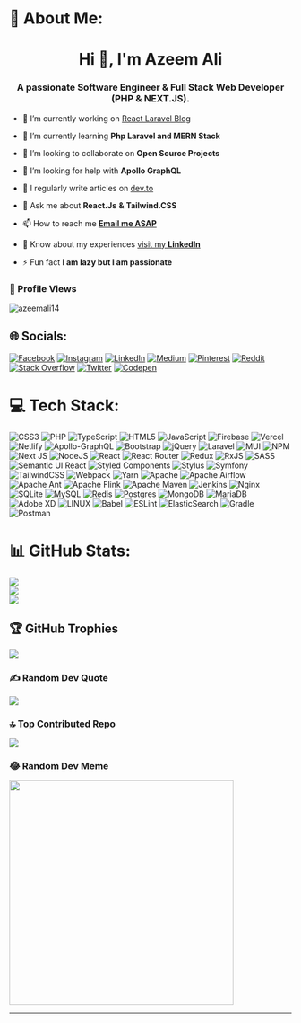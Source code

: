 # 💫 About Me:
<!--🔭 I’m currently working on PHP Laravel as Backend Developer<br>👯 I’m looking to collaborate on<br>🤝 I’m looking for help with<br>🌱 I’m currently learning<br>💬 Ask me about<br>⚡ Fun fact
<br><br> -->

<h1 align="center">Hi 👋, I'm Azeem Ali</h1>
<h3 align="center">A passionate Software Engineer & Full Stack Web Developer (PHP & NEXT.JS).</h3>

<!-- <p align="left"> <img src="https://komarev.com/ghpvc/?username=azeemali14&label=Profile%20views&color=0e75b6&style=flat" alt="azeemali14" /> </p>

<p align="left"> <a href="https://github.com/ryo-ma/github-profile-trophy"><img src="https://github-profile-trophy.vercel.app/?username=azeemali14" alt="azeemali14" /></a> </p> -->

<!-- <p align="left"> <a href="https://twitter.com/azeemali8" target="blank"><img src="https://img.shields.io/twitter/follow/azeemali8?logo=twitter&style=for-the-badge" alt="azeemali8" /></a> </p> -->

- 🔭 I’m currently working on [React Laravel Blog](https://github.com/AzeemAli14/React_blog)

- 🌱 I’m currently learning **Php Laravel and MERN Stack**

- 👯 I’m looking to collaborate on **Open Source Projects**

- 🤝 I’m looking for help with **Apollo GraphQL**

- 📝 I regularly write articles on [dev.to](dev.to)

- 💬 Ask me about **React.Js** **&** **Tailwind.CSS**

- 📫 How to reach me [**Email me ASAP**](mailto:azeemzaidi86@gmail.com)

- 📄 Know about my experiences [visit my **LinkedIn**](https://www.linkedin.com/in/azeem-ali-504a0a19b/)

- ⚡ Fun fact **I am lazy but I am passionate**

### :eyes: Profile Views
<!-- BLOG-POST-LIST:START -->
<!-- BLOG-POST-LIST:END -->
<p align="left"> <img src="https://komarev.com/ghpvc/?username=azeemali14&label=Profile%20views&color=0e75b6&style=flat" alt="azeemali14" /> </p>
<!-- [![](https://visitcount.itsvg.in/api?id=azeemali14&label=Profile%20Views&color=12&icon=5&pretty=true)]() -->

## 🌐 Socials:
[![Facebook](https://img.shields.io/badge/Facebook-%231877F2.svg?logo=Facebook&logoColor=white)](https://facebook.com/Azeem.Aleee) [![Instagram](https://img.shields.io/badge/Instagram-%23E4405F.svg?logo=Instagram&logoColor=white)](https://instagram.com/azeemzaidi86/) [![LinkedIn](https://img.shields.io/badge/LinkedIn-%230077B5.svg?logo=linkedin&logoColor=white)](https://linkedin.com/in/azeem-ali-504a0a19b/) [![Medium](https://img.shields.io/badge/Medium-12100E?logo=medium&logoColor=white)](https://medium.com/@azeemzaidi86) [![Pinterest](https://img.shields.io/badge/Pinterest-%23E60023.svg?logo=Pinterest&logoColor=white)](https://pinterest.com/azeemzaidi86/) [![Reddit](https://img.shields.io/badge/Reddit-%23FF4500.svg?logo=Reddit&logoColor=white)](https://reddit.com/user/WolverineTotal) [![Stack Overflow](https://img.shields.io/badge/-Stackoverflow-FE7A16?logo=stack-overflow&logoColor=white)](https://stackoverflow.com/users/6304402/azeem-ali) [![Twitter](https://img.shields.io/badge/Twitter-%231DA1F2.svg?logo=Twitter&logoColor=white)](https://twitter.com/azeemali8) [![Codepen](https://img.shields.io/badge/Codepen-000000?style=for-the-badge&logo=codepen&logoColor=white)](https://codepen.io/Azeem-Ali)

# 💻 Tech Stack:
![CSS3](https://img.shields.io/badge/css3-%231572B6.svg?style=flat&logo=css3&logoColor=white) ![PHP](https://img.shields.io/badge/php-%23777BB4.svg?style=flat&logo=php&logoColor=white) ![TypeScript](https://img.shields.io/badge/typescript-%23007ACC.svg?style=flat&logo=typescript&logoColor=white) ![HTML5](https://img.shields.io/badge/html5-%23E34F26.svg?style=flat&logo=html5&logoColor=white) ![JavaScript](https://img.shields.io/badge/javascript-%23323330.svg?style=flat&logo=javascript&logoColor=%23F7DF1E) ![Firebase](https://img.shields.io/badge/firebase-%23039BE5.svg?style=flat&logo=firebase) ![Vercel](https://img.shields.io/badge/vercel-%23000000.svg?style=flat&logo=vercel&logoColor=white) ![Netlify](https://img.shields.io/badge/netlify-%23000000.svg?style=flat&logo=netlify&logoColor=#00C7B7) ![Apollo-GraphQL](https://img.shields.io/badge/-ApolloGraphQL-311C87?style=flat&logo=apollo-graphql) ![Bootstrap](https://img.shields.io/badge/bootstrap-%23563D7C.svg?style=flat&logo=bootstrap&logoColor=white) ![jQuery](https://img.shields.io/badge/jquery-%230769AD.svg?style=flat&logo=jquery&logoColor=white) ![Laravel](https://img.shields.io/badge/laravel-%23FF2D20.svg?style=flat&logo=laravel&logoColor=white) ![MUI](https://img.shields.io/badge/MUI-%230081CB.svg?style=flat&logo=material-ui&logoColor=white) ![NPM](https://img.shields.io/badge/NPM-%23000000.svg?style=flat&logo=npm&logoColor=white) ![Next JS](https://img.shields.io/badge/Next-black?style=flat&logo=next.js&logoColor=white) ![NodeJS](https://img.shields.io/badge/node.js-6DA55F?style=flat&logo=node.js&logoColor=white) ![React](https://img.shields.io/badge/react-%2320232a.svg?style=flat&logo=react&logoColor=%2361DAFB) ![React Router](https://img.shields.io/badge/React_Router-CA4245?style=flat&logo=react-router&logoColor=white) ![Redux](https://img.shields.io/badge/redux-%23593d88.svg?style=flat&logo=redux&logoColor=white) ![RxJS](https://img.shields.io/badge/rxjs-%23B7178C.svg?style=flat&logo=reactivex&logoColor=white) ![SASS](https://img.shields.io/badge/SASS-hotpink.svg?style=flat&logo=SASS&logoColor=white) ![Semantic UI React](https://img.shields.io/badge/Semantic%20UI%20React-%2335BDB2.svg?style=flat&logo=SemanticUIReact&logoColor=white) ![Styled Components](https://img.shields.io/badge/styled--components-DB7093?style=flat&logo=styled-components&logoColor=white) ![Stylus](https://img.shields.io/badge/stylus-%23ff6347.svg?style=flat&logo=stylus&logoColor=white) ![Symfony](https://img.shields.io/badge/symfony-%23000000.svg?style=flat&logo=symfony&logoColor=white) ![TailwindCSS](https://img.shields.io/badge/tailwindcss-%2338B2AC.svg?style=flat&logo=tailwind-css&logoColor=white) ![Webpack](https://img.shields.io/badge/webpack-%238DD6F9.svg?style=flat&logo=webpack&logoColor=black) ![Yarn](https://img.shields.io/badge/yarn-%232C8EBB.svg?style=flat&logo=yarn&logoColor=white) ![Apache](https://img.shields.io/badge/apache-%23D42029.svg?style=flat&logo=apache&logoColor=white) ![Apache Airflow](https://img.shields.io/badge/Apache%20Airflow-017CEE?style=flat&logo=Apache%20Airflow&logoColor=white) ![Apache Ant](https://img.shields.io/badge/Apache%20Ant-A81C7D?style=flat&logo=Apache%20Ant&logoColor=white) ![Apache Flink](https://img.shields.io/badge/Apache%20Flink-E6526F?style=flat&logo=Apache%20Flink&logoColor=white) ![Apache Maven](https://img.shields.io/badge/Apache%20Maven-C71A36?style=flat&logo=Apache%20Maven&logoColor=white) ![Jenkins](https://img.shields.io/badge/jenkins-%232C5263.svg?style=flat&logo=jenkins&logoColor=white) ![Nginx](https://img.shields.io/badge/nginx-%23009639.svg?style=flat&logo=nginx&logoColor=white) ![SQLite](https://img.shields.io/badge/sqlite-%2307405e.svg?style=flat&logo=sqlite&logoColor=white) ![MySQL](https://img.shields.io/badge/mysql-%2300f.svg?style=flat&logo=mysql&logoColor=white) ![Redis](https://img.shields.io/badge/redis-%23DD0031.svg?style=flat&logo=redis&logoColor=white) ![Postgres](https://img.shields.io/badge/postgres-%23316192.svg?style=flat&logo=postgresql&logoColor=white) ![MongoDB](https://img.shields.io/badge/MongoDB-%234ea94b.svg?style=flat&logo=mongodb&logoColor=white) ![MariaDB](https://img.shields.io/badge/MariaDB-003545?style=flat&logo=mariadb&logoColor=white) ![Adobe XD](https://img.shields.io/badge/Adobe%20XD-470137?style=flat&logo=Adobe%20XD&logoColor=#FF61F6) ![LINUX](https://img.shields.io/badge/Linux-FCC624?style=flat&logo=linux&logoColor=black) ![Babel](https://img.shields.io/badge/Babel-F9DC3e?style=flat&logo=babel&logoColor=black) ![ESLint](https://img.shields.io/badge/ESLint-4B3263?style=flat&logo=eslint&logoColor=white) ![ElasticSearch](https://img.shields.io/badge/-ElasticSearch-005571?style=flat&logo=elasticsearch) ![Gradle](https://img.shields.io/badge/Gradle-02303A.svg?style=flat&logo=Gradle&logoColor=white) ![Postman](https://img.shields.io/badge/Postman-FF6C37?style=flat&logo=postman&logoColor=white)

<!--
![HTML5](https://img.shields.io/badge/html5-%23E34F26.svg?style=for-the-badge&logo=html5&logoColor=white) ![CSS3](https://img.shields.io/badge/css3-%231572B6.svg?style=for-the-badge&logo=css3&logoColor=white) ![Dart](https://img.shields.io/badge/dart-%230175C2.svg?style=for-the-badge&logo=dart&logoColor=white) ![GraphQL](https://img.shields.io/badge/-GraphQL-E10098?style=for-the-badge&logo=graphql&logoColor=white) ![Java](https://img.shields.io/badge/java-%23ED8B00.svg?style=for-the-badge&logo=java&logoColor=white) ![JavaScript](https://img.shields.io/badge/javascript-%23323330.svg?style=for-the-badge&logo=javascript&logoColor=%23F7DF1E) ![Kotlin](https://img.shields.io/badge/kotlin-%230095D5.svg?style=for-the-badge&logo=kotlin&logoColor=white) ![PHP](https://img.shields.io/badge/php-%23777BB4.svg?style=for-the-badge&logo=php&logoColor=white) ![TypeScript](https://img.shields.io/badge/typescript-%23007ACC.svg?style=for-the-badge&logo=typescript&logoColor=white) ![AWS](https://img.shields.io/badge/AWS-%23FF9900.svg?style=for-the-badge&logo=amazon-aws&logoColor=white) ![Firebase](https://img.shields.io/badge/firebase-%23039BE5.svg?style=for-the-badge&logo=firebase) ![Vercel](https://img.shields.io/badge/vercel-%23000000.svg?style=for-the-badge&logo=vercel&logoColor=white) ![Ant-Design](https://img.shields.io/badge/-AntDesign-%230170FE?style=for-the-badge&logo=ant-design&logoColor=white) ![Apollo-GraphQL](https://img.shields.io/badge/-ApolloGraphQL-311C87?style=for-the-badge&logo=apollo-graphql) ![Bootstrap](https://img.shields.io/badge/bootstrap-%23563D7C.svg?style=for-the-badge&logo=bootstrap&logoColor=white) ![Chakra](https://img.shields.io/badge/chakra-%234ED1C5.svg?style=for-the-badge&logo=chakraui&logoColor=white) ![Chart.js](https://img.shields.io/badge/chart.js-F5788D.svg?style=for-the-badge&logo=chart.js&logoColor=white) ![Express.js](https://img.shields.io/badge/express.js-%23404d59.svg?style=for-the-badge&logo=express&logoColor=%2361DAFB) ![Flutter](https://img.shields.io/badge/Flutter-%2302569B.svg?style=for-the-badge&logo=Flutter&logoColor=white) ![jQuery](https://img.shields.io/badge/jquery-%230769AD.svg?style=for-the-badge&logo=jquery&logoColor=white) ![JWT](https://img.shields.io/badge/JWT-black?style=for-the-badge&logo=JSON%20web%20tokens) ![MUI](https://img.shields.io/badge/MUI-%230081CB.svg?style=for-the-badge&logo=material-ui&logoColor=white) ![NPM](https://img.shields.io/badge/NPM-%23000000.svg?style=for-the-badge&logo=npm&logoColor=white) ![Next JS](https://img.shields.io/badge/Next-black?style=for-the-badge&logo=next.js&logoColor=white) ![NodeJS](https://img.shields.io/badge/node.js-6DA55F?style=for-the-badge&logo=node.js&logoColor=white) ![GitHub](https://img.shields.io/badge/GitHub-%23121011.svg?style=for-the-badge&logo=github&logoColor=white) ![ANDROID](https://img.shields.io/badge/android-%2320232a.svg?style=for-the-badge&logo=android&logoColor=%a4c639) ![React](https://img.shields.io/badge/react-%2320232a.svg?style=for-the-badge&logo=react&logoColor=%2361DAFB) ![React Native](https://img.shields.io/badge/react_native-%2320232a.svg?style=for-the-badge&logo=react&logoColor=%2361DAFB) ![React Router](https://img.shields.io/badge/React_Router-CA4245?style=for-the-badge&logo=react-router&logoColor=white) ![Redux](https://img.shields.io/badge/redux-%23593d88.svg?style=for-the-badge&logo=redux&logoColor=white) ![SASS](https://img.shields.io/badge/SASS-hotpink.svg?style=for-the-badge&logo=SASS&logoColor=white) ![Semantic UI React](https://img.shields.io/badge/Semantic%20UI%20React-%2335BDB2.svg?style=for-the-badge&logo=SemanticUIReact&logoColor=white) ![Styled Components](https://img.shields.io/badge/styled--components-DB7093?style=for-the-badge&logo=styled-components&logoColor=white) ![Strapi](https://img.shields.io/badge/strapi-%232E7EEA.svg?style=for-the-badge&logo=strapi&logoColor=white) ![TailwindCSS](https://img.shields.io/badge/tailwindcss-%2338B2AC.svg?style=for-the-badge&logo=tailwind-css&logoColor=white) ![Yarn](https://img.shields.io/badge/yarn-%232C8EBB.svg?style=for-the-badge&logo=yarn&logoColor=white) ![Xamarin](https://img.shields.io/badge/Xamarin-3199DC?style=for-the-badge&logo=xamarin&logoColor=white) ![Webpack](https://img.shields.io/badge/webpack-%238DD6F9.svg?style=for-the-badge&logo=webpack&logoColor=black) ![MongoDB](https://img.shields.io/badge/MongoDB-%234ea94b.svg?style=for-the-badge&logo=mongodb&logoColor=white) ![MySQL](https://img.shields.io/badge/mysql-%2300f.svg?style=for-the-badge&logo=mysql&logoColor=white) ![Redis](https://img.shields.io/badge/redis-%23DD0031.svg?style=for-the-badge&logo=redis&logoColor=white) ![Postgres](https://img.shields.io/badge/postgres-%23316192.svg?style=for-the-badge&logo=postgresql&logoColor=white) ![SQLite](https://img.shields.io/badge/sqlite-%2307405e.svg?style=for-the-badge&logo=sqlite&logoColor=white) 	![Figma](https://img.shields.io/badge/figma-%23F24E1E.svg?style=for-the-badge&logo=figma&logoColor=white) ![GIT](https://img.shields.io/badge/Git-fc6d26?style=for-the-badge&logo=git&logoColor=white) ![LINUX](https://img.shields.io/badge/Linux-FCC624?style=for-the-badge&logo=linux&logoColor=black) ![Babel](https://img.shields.io/badge/Babel-F9DC3e?style=for-the-badge&logo=babel&logoColor=black) ![ESLint](https://img.shields.io/badge/ESLint-4B3263?style=for-the-badge&logo=eslint&logoColor=white) ![ElasticSearch](https://img.shields.io/badge/-ElasticSearch-005571?style=for-the-badge&logo=elasticsearch) ![Gradle](https://img.shields.io/badge/Gradle-02303A.svg?style=for-the-badge&logo=Gradle&logoColor=white) ![Postman](https://img.shields.io/badge/Postman-FF6C37?style=for-the-badge&logo=postman&logoColor=white) ![Trello](https://img.shields.io/badge/Trello-%23026AA7.svg?style=for-the-badge&logo=Trello&logoColor=white) ![Laravel](https://img.shields.io/badge/laravel-%23FF2D20.svg?style=for-the-badge&logo=laravel&logoColor=white) ![Expo](https://img.shields.io/badge/expo-1C1E24?style=for-the-badge&logo=expo&logoColor=#D04A37) ![Realm](https://img.shields.io/badge/Realm-39477F?style=for-the-badge&logo=realm&logoColor=white) ![Babel](https://img.shields.io/badge/Babel-F9DC3e?style=for-the-badge&logo=babel&logoColor=black) ![Express.js](https://img.shields.io/badge/express.js-%23404d59.svg?style=for-the-badge&logo=express&logoColor=%2361DAFB) ![Expo](https://img.shields.io/badge/expo-1C1E24?style=for-the-badge&logo=expo&logoColor=#D04A37) ![Chakra](https://img.shields.io/badge/chakra-%234ED1C5.svg?style=for-the-badge&logo=chakraui&logoColor=white) ![Bootstrap](https://img.shields.io/badge/bootstrap-%23563D7C.svg?style=for-the-badge&logo=bootstrap&logoColor=white) ![Chart.js](https://img.shields.io/badge/chart.js-F5788D.svg?style=for-the-badge&logo=chart.js&logoColor=white)
-->

# 📊 GitHub Stats:
![](https://github-readme-stats.vercel.app/api?username=AzeemAli14&theme=radical&hide_border=false&include_all_commits=false&count_private=false)<br/>
![](https://github-readme-streak-stats.herokuapp.com/?user=AzeemAli14&theme=radical&hide_border=false)<br/>
![](https://github-readme-stats.vercel.app/api/top-langs/?username=AzeemAli14&theme=radical&hide_border=false&include_all_commits=false&count_private=false&layout=compact)

## 🏆 GitHub Trophies
![](https://github-profile-trophy.vercel.app/?username=AzeemAli14&theme=radical&no-frame=false&no-bg=true&margin-w=4)

<!--## 🐦 Latest Tweet
(![](https://api.daily.dev/r/cAEF4uIZc)](https://github.com/VishwaGauravIn/github-twitter-card-embed)-->

### ✍️ Random Dev Quote
![](https://quotes-github-readme.vercel.app/api?type=horizontal&theme=radical)

### 🔝 Top Contributed Repo
![](https://github-contributor-stats.vercel.app/api?username=AzeemAli14&limit=5&theme=radical&combine_all_yearly_contributions=true)

### 😂 Random Dev Meme
<img src='https://randommeme-five.vercel.app/' style="height: 400px;"/>

---

<!-- Proudly created with GPRM ( https://gprm.itsvg.in ) -->
